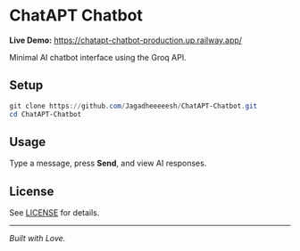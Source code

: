<!-- README.md for ChatAPT-Chatbot -->

# ChatAPT Chatbot

**Live Demo:** https://chatapt-chatbot-production.up.railway.app/

Minimal AI chatbot interface using the Groq API.

## Setup

```powershell
git clone https://github.com/Jagadheeeeesh/ChatAPT-Chatbot.git
cd ChatAPT-Chatbot
```

## Usage

Type a message, press **Send**, and view AI responses.

## License

See [LICENSE](LICENSE) for details.

---

_Built with Love._
